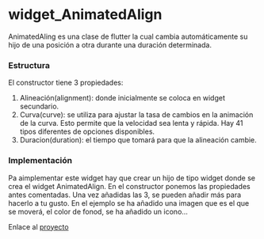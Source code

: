 # widget_AnimatedAlign
AnimatedAling es una clase de flutter la cual cambia automáticamente su hijo de una posición a otra durante una duración determinada.
### Estructura
El constructor tiene 3 propiedades:
1. Alineación(alignment):  donde inicialmente se coloca en widget secundario.
2. Curva(curve): se utiliza para ajustar la tasa de cambios en la animación de la curva. Esto permite que la velocidad sea lenta y rápida. Hay 41 tipos diferentes de opciones disponibles.
3. Duracion(duration): el tiempo que tomará para que la alineación cambie.
### Implementación
Pa aimplementar este widget hay que crear un hijo de tipo widget donde se crea el widget AnimatedAlign. En el constructor ponemos las propiedades antes comentadas. Una vez añadidas las 3, se pueden añadir más para hacerlo a tu gusto. En el ejemplo se ha añadido una imagen que es el que se moverá, el color de fonod, se ha añadido un icono...

Enlace al [proyecto](https://github.com/iarratirol/widget_AnimatedAlign.git "proyecto")
